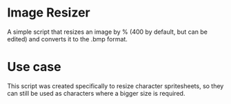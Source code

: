 # Image Resizer
A simple script that resizes an image by % (400 by default, but can be edited) and converts it to the .bmp format.

# Use case
This script was created specifically to resize character spritesheets, so they can still be used as characters where a bigger size is required.
